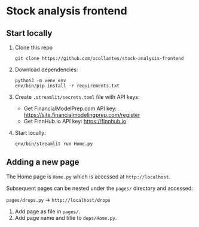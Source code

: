 # Stock analysis frontend

## Start locally

1. Clone this repo

   ```shell
   git clone https://github.com/xcollantes/stock-analysis-frontend
   ```

1. Download dependencies:

   ```shell
   python3 -m venv env
   env/bin/pip install -r requirements.txt
   ```

1. Create `.streamlit/secrets.toml` file with API keys:

   - Get FinancialModelPrep.com API key:
     https://site.financialmodelingprep.com/register
   - Get FinnHub.io API key: https://finnhub.io

1. Start locally:

   ```shell
   env/bin/streamlit run Home.py
   ```

## Adding a new page

The Home page is `Home.py` which is accessed at `http://localhost`.

Subsequent pages can be nested under the `pages/` directory and accessed:

`pages/drops.py` -> `http://localhost/drops`

1. Add page as file in `pages/`.
1. Add page name and title to `deps/Home.py`.

